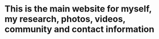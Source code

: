 # This is the main website for myself, my research, photos, videos, community and contact information

